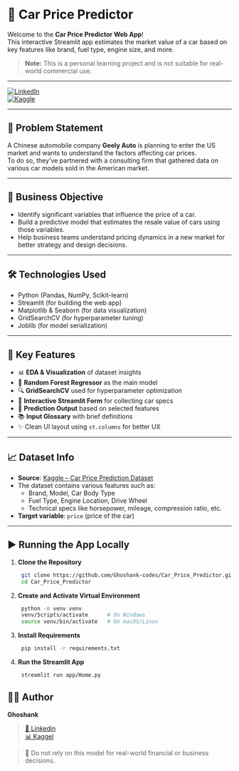 # 🚗 Car Price Predictor

Welcome to the **Car Price Predictor Web App**!  
This interactive Streamlit app estimates the market value of a car based on key features like brand, fuel type, engine size, and more.

> **Note:** This is a personal learning project and is not suitable for real-world commercial use.

---

[![LinkedIn](https://img.shields.io/badge/LinkedIn-Ghoshank-blue?logo=linkedin)](https://www.linkedin.com/in/ghoshankghoshank/)  
[![Kaggle](https://img.shields.io/badge/Kaggle-Ghoshank-blue?logo=kaggle)](https://www.kaggle.com/Ghoshank)

---

## 📌 Problem Statement

A Chinese automobile company **Geely Auto** is planning to enter the US market and wants to understand the factors affecting car prices.  
To do so, they’ve partnered with a consulting firm that gathered data on various car models sold in the American market.

---

## 🎯 Business Objective

- Identify significant variables that influence the price of a car.
- Build a predictive model that estimates the resale value of cars using those variables.
- Help business teams understand pricing dynamics in a new market for better strategy and design decisions.

---

## 🛠️ Technologies Used

- Python (Pandas, NumPy, Scikit-learn)
- Streamlit (for building the web app)
- Matplotlib & Seaborn (for data visualization)
- GridSearchCV (for hyperparameter tuning)
- Joblib (for model serialization)

---

## 🚀 Key Features

- 📊 **EDA & Visualization** of dataset insights
- 🤖 **Random Forest Regressor** as the main model
- 🔍 **GridSearchCV** used for hyperparameter optimization
- 🧾 **Interactive Streamlit Form** for collecting car specs
- 🧠 **Prediction Output** based on selected features
- 📚 **Input Glossary** with brief definitions
- ✨ Clean UI layout using `st.columns` for better UX

---

## 📈 Dataset Info

- **Source**: [Kaggle – Car Price Prediction Dataset](https://www.kaggle.com/datasets/hellbuoy/car-price-prediction)
- The dataset contains various features such as:
  - Brand, Model, Car Body Type
  - Fuel Type, Engine Location, Drive Wheel
  - Technical specs like horsepower, mileage, compression ratio, etc.
- **Target variable**: `price` (price of the car)

---

## ▶️ Running the App Locally

1. **Clone the Repository**
   ```bash
    git clone https://github.com/Ghoshank-codes/Car_Price_Predictor.git
    cd Car_Price_Predictor
2. **Create and Activate Virtual Environment**
   ```bash
    python -m venv venv
    venv/Scripts/activate      # On Windows
    source venv/bin/activate   # On macOS/Linux
3. **Install Requirements**
   ```bash
    pip install -r requirements.txt
4. **Run the Streamlit App**
   ```bash
    streamlit run app/Home.py


## 👨‍💻 Author
**Ghoshank**
> [📎 Linkedin](https://www.linkedin.com/in/ghoshankghoshank/)  
> [📊 Kaggel](https://www.kaggle.com/Ghoshank)

> 🚫 Do not rely on this model for real-world financial or business decisions.
